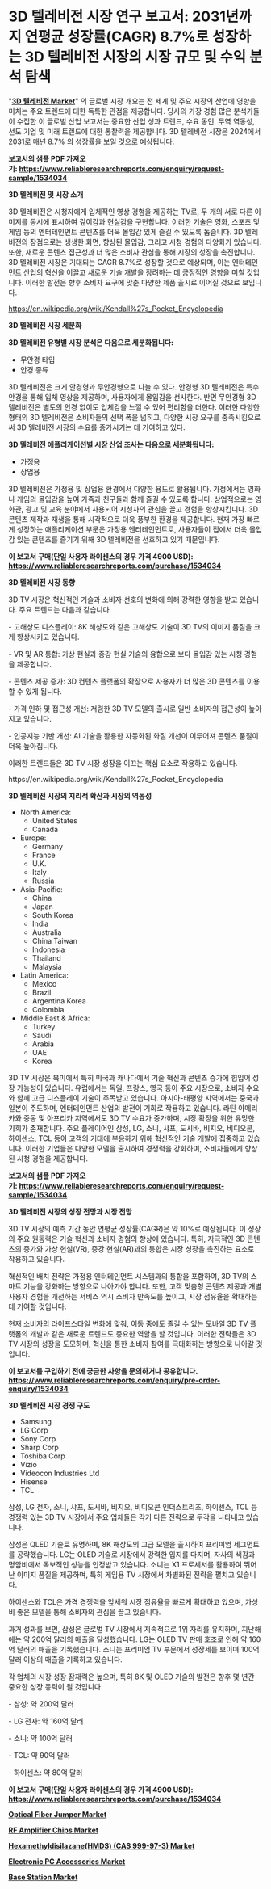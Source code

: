 <p><h1>3D 텔레비전 시장 연구 보고서: 2031년까지 연평균 성장률(CAGR) 8.7%로 성장하는 3D 텔레비전 시장의 시장 규모 및 수익 분석 탐색</h1></p><p>"<strong><a href="https://www.reliableresearchreports.com/3d-televisions-r1534034?utm_campaign=105&utm_medium=7&utm_source=Github&utm_content=ia&utm_term=14102024&utm_id=3d-televisions">3D 텔레비전 Market</a></strong>" 의 글로벌 시장 개요는 전 세계 및 주요 시장의 산업에 영향을 미치는 주요 트렌드에 대한 독특한 관점을 제공합니다. 당사의 가장 경험 많은 분석가들이 수집한 이 글로벌 산업 보고서는 중요한 산업 성과 트렌드, 수요 동인, 무역 역동성, 선도 기업 및 미래 트렌드에 대한 통찰력을 제공합니다. 3D 텔레비전 시장은 2024에서 2031로 매년 8.7% 의 성장률을 보일 것으로 예상됩니다.</p>
<p><strong>보고서의 샘플 PDF 가져오기:&nbsp;<a href="https://www.reliableresearchreports.com/enquiry/request-sample/1534034?utm_campaign=105&utm_medium=7&utm_source=Github&utm_content=ia&utm_term=14102024&utm_id=3d-televisions">https://www.reliableresearchreports.com/enquiry/request-sample/1534034</a></strong></p>
<p><strong>3D 텔레비전 및 시장 소개</strong></p>
<p><p>3D 텔레비전은 시청자에게 입체적인 영상 경험을 제공하는 TV로, 두 개의 서로 다른 이미지를 동시에 표시하여 깊이감과 현실감을 구현합니다. 이러한 기술은 영화, 스포츠 및 게임 등의 엔터테인먼트 콘텐츠를 더욱 몰입감 있게 즐길 수 있도록 돕습니다. 3D 텔레비전의 장점으로는 생생한 화면, 향상된 몰입감, 그리고 시청 경험의 다양화가 있습니다. 또한, 새로운 콘텐츠 접근성과 더 많은 소비자 관심을 통해 시장의 성장을 촉진합니다. 3D 텔레비전 시장은 기대되는 CAGR 8.7%로 성장할 것으로 예상되며, 이는 엔터테인먼트 산업의 혁신을 이끌고 새로운 기술 개발을 장려하는 데 긍정적인 영향을 미칠 것입니다. 이러한 발전은 향후 소비자 요구에 맞춘 다양한 제품 출시로 이어질 것으로 보입니다.</p></p>
<p><a href="https://en.wikipedia.org/wiki/Kendall%27s_Pocket_Encyclopedia?utm_campaign=105&utm_medium=7&utm_source=Github&utm_content=ia&utm_term=14102024&utm_id=3d-televisions">https://en.wikipedia.org/wiki/Kendall%27s_Pocket_Encyclopedia</a></p>
<p><strong>3D 텔레비전 시장 세분화</strong></p>
<p><strong>3D 텔레비전 유형별 시장 분석은 다음으로 세분화됩니다:</strong></p>
<p><ul><li>무안경 타입</li><li>안경 종류</li></ul></p>
<p><p>3D 텔레비전은 크게 안경형과 무안경형으로 나눌 수 있다. 안경형 3D 텔레비전은 특수 안경을 통해 입체 영상을 제공하며, 사용자에게 몰입감을 선사한다. 반면 무안경형 3D 텔레비전은 별도의 안경 없이도 입체감을 느낄 수 있어 편리함을 더한다. 이러한 다양한 형태의 3D 텔레비전은 소비자들의 선택 폭을 넓히고, 다양한 시장 요구를 충족시킴으로써 3D 텔레비전 시장의 수요를 증가시키는 데 기여하고 있다.</p></p>
<p><strong>3D 텔레비전 애플리케이션별 시장 산업 조사는 다음으로 세분화됩니다:</strong></p>
<p><ul><li>가정용</li><li>상업용</li></ul></p>
<p><p>3D 텔레비전은 가정용 및 상업용 환경에서 다양한 용도로 활용됩니다. 가정에서는 영화나 게임의 몰입감을 높여 가족과 친구들과 함께 즐길 수 있도록 합니다. 상업적으로는 영화관, 광고 및 교육 분야에서 사용되어 시청자의 관심을 끌고 경험을 향상시킵니다. 3D 콘텐츠 제작과 재생을 통해 시각적으로 더욱 풍부한 환경을 제공합니다. 현재 가장 빠르게 성장하는 애플리케이션 부문은 가정용 엔터테인먼트로, 사용자들이 집에서 더욱 몰입감 있는 콘텐츠를 즐기기 위해 3D 텔레비전을 선호하고 있기 때문입니다.</p></p>
<p><strong>이 보고서 구매(단일 사용자 라이센스의 경우 가격 4900 USD): <a href="https://www.reliableresearchreports.com/purchase/1534034?utm_campaign=105&utm_medium=7&utm_source=Github&utm_content=ia&utm_term=14102024&utm_id=3d-televisions">https://www.reliableresearchreports.com/purchase/1534034</a></strong></p>
<p><strong>3D 텔레비전 시장 동향</strong></p>
<p><p>3D TV 시장은 혁신적인 기술과 소비자 선호의 변화에 의해 강력한 영향을 받고 있습니다. 주요 트렌드는 다음과 같습니다.</p><p>- 고해상도 디스플레이: 8K 해상도와 같은 고해상도 기술이 3D TV의 이미지 품질을 크게 향상시키고 있습니다.</p><p>- VR 및 AR 통합: 가상 현실과 증강 현실 기술의 융합으로 보다 몰입감 있는 시청 경험을 제공합니다.</p><p>- 콘텐츠 제공 증가: 3D 컨텐츠 플랫폼의 확장으로 사용자가 더 많은 3D 콘텐츠를 이용할 수 있게 됩니다.</p><p>- 가격 인하 및 접근성 개선: 저렴한 3D TV 모델의 출시로 일반 소비자의 접근성이 높아지고 있습니다.</p><p>- 인공지능 기반 개선: AI 기술을 활용한 자동화된 화질 개선이 이루어져 콘텐츠 품질이 더욱 높아집니다.</p><p>이러한 트렌드들은 3D TV 시장 성장을 이끄는 핵심 요소로 작용하고 있습니다.</p></p>
<p>https://en.wikipedia.org/wiki/Kendall%27s_Pocket_Encyclopedia</p>
<p><strong>3D 텔레비전 시장의 지리적 확산과 시장의 역동성</strong></p>
<p><ul>
    <li>
        North America:
        <ul>
            <li>United States</li>
            <li>Canada</li>
        </ul>
    </li>
    <li>
        Europe:
        <ul>
            <li>Germany</li>
            <li>France</li>
            <li>U.K.</li>
            <li>Italy</li>
            <li>Russia</li>
        </ul>
    </li>
    <li>
        Asia-Pacific:
        <ul>
            <li>China</li>
            <li>Japan</li>
            <li>South Korea</li>
            <li>India</li>
            <li>Australia</li>
            <li>China Taiwan</li>
            <li>Indonesia</li>
            <li>Thailand</li>
            <li>Malaysia</li>
        </ul>
    </li>
    <li>
        Latin America:
        <ul>
            <li>Mexico</li>
            <li>Brazil</li>
            <li>Argentina Korea</li>
            <li>Colombia</li>
        </ul>
    </li>
    <li>
        Middle East & Africa:
        <ul>
            <li>Turkey</li>
            <li>Saudi</li>
            <li>Arabia</li>
            <li>UAE</li>
            <li>Korea</li>
        </ul>
    </li>
    </ul></p>
<p><p>3D TV 시장은 북미에서 특히 미국과 캐나다에서 기술 혁신과 콘텐츠 증가에 힘입어 성장 가능성이 있습니다. 유럽에서는 독일, 프랑스, 영국 등이 주요 시장으로, 소비자 수요와 함께 고급 디스플레이 기술이 주목받고 있습니다. 아시아-태평양 지역에서는 중국과 일본이 주도하며, 엔터테인먼트 산업의 발전이 기회로 작용하고 있습니다. 라틴 아메리카와 중동 및 아프리카 지역에서도 3D TV 수요가 증가하며, 시장 확장을 위한 유망한 기회가 존재합니다. 주요 플레이어인 삼성, LG, 소니, 샤프, 도시바, 비지오, 비디오콘, 하이센스, TCL 등이 고객의 기대에 부응하기 위해 혁신적인 기술 개발에 집중하고 있습니다. 이러한 기업들은 다양한 모델을 출시하여 경쟁력을 강화하며, 소비자들에게 향상된 시청 경험을 제공합니다.</p></p>
<p><strong>보고서의 샘플 PDF 가져오기:&nbsp;<a href="https://www.reliableresearchreports.com/enquiry/request-sample/1534034?utm_campaign=105&utm_medium=7&utm_source=Github&utm_content=ia&utm_term=14102024&utm_id=3d-televisions">https://www.reliableresearchreports.com/enquiry/request-sample/1534034</a></strong></p>
<p><strong>3D 텔레비전 시장의 성장 전망과 시장 전망</strong></p>
<p><p>3D TV 시장의 예측 기간 동안 연평균 성장률(CAGR)은 약 10%로 예상됩니다. 이 성장의 주요 원동력은 기술 혁신과 소비자 경험의 향상에 있습니다. 특히, 자극적인 3D 콘텐츠의 증가와 가상 현실(VR), 증강 현실(AR)과의 통합은 시장 성장을 촉진하는 요소로 작용하고 있습니다.</p><p>혁신적인 배치 전략은 가정용 엔터테인먼트 시스템과의 통합을 포함하여, 3D TV의 스마트 기능을 강화하는 방향으로 나아가야 합니다. 또한, 고객 맞춤형 콘텐츠 제공과 개별 사용자 경험을 개선하는 서비스 역시 소비자 만족도를 높이고, 시장 점유율을 확대하는 데 기여할 것입니다.</p><p>현재 소비자의 라이프스타일 변화에 맞춰, 이동 중에도 즐길 수 있는 모바일 3D TV 플랫폼의 개발과 같은 새로운 트렌드도 중요한 역할을 할 것입니다. 이러한 전략들은 3D TV 시장의 성장을 도모하며, 혁신을 통한 소비자 참여를 극대화하는 방향으로 나아갈 것입니다.</p></p>
<p><strong>이 보고서를 구입하기 전에 궁금한 사항을 문의하거나 공유합니다. <a href="https://www.reliableresearchreports.com/enquiry/pre-order-enquiry/1534034?utm_campaign=105&utm_medium=7&utm_source=Github&utm_content=ia&utm_term=14102024&utm_id=3d-televisions">https://www.reliableresearchreports.com/enquiry/pre-order-enquiry/1534034</a></strong></p>
<p><strong>3D 텔레비전 시장 경쟁 구도</strong></p>
<p><ul><li>Samsung</li><li>LG Corp</li><li>Sony Corp</li><li>Sharp Corp</li><li>Toshiba Corp</li><li>Vizio</li><li>Videocon Industries Ltd</li><li>Hisense</li><li>TCL</li></ul></p>
<p><p>삼성, LG 전자, 소니, 샤프, 도시바, 비지오, 비디오콘 인더스트리즈, 하이센스, TCL 등 경쟁력 있는 3D TV 시장에서 주요 업체들은 각기 다른 전략으로 두각을 나타내고 있습니다. </p><p>삼성은 QLED 기술로 유명하며, 8K 해상도의 고급 모델을 출시하여 프리미엄 세그먼트를 공략했습니다. LG는 OLED 기술로 시장에서 강력한 입지를 다지며, 자사의 색감과 명암비에서 독보적인 성능을 인정받고 있습니다. 소니는 X1 프로세서를 활용하여 뛰어난 이미지 품질을 제공하며, 특히 게임용 TV 시장에서 차별화된 전략을 펼치고 있습니다. </p><p>하이센스와 TCL은 가격 경쟁력을 앞세워 시장 점유율을 빠르게 확대하고 있으며, 가성비 좋은 모델을 통해 소비자의 관심을 끌고 있습니다. </p><p>과거 성과를 보면, 삼성은 글로벌 TV 시장에서 지속적으로 1위 자리를 유지하며, 지난해에는 약 200억 달러의 매출을 달성했습니다. LG는 OLED TV 판매 호조로 인해 약 160억 달러의 매출을 기록했습니다. 소니는 프리미엄 TV 부문에서 성장세를 보이며 100억 달러 이상의 매출을 기록하고 있습니다. </p><p>각 업체의 시장 성장 잠재력은 높으며, 특히 8K 및 OLED 기술의 발전은 향후 몇 년간 중요한 성장 동력이 될 것입니다. </p><p>- 삼성: 약 200억 달러</p><p>- LG 전자: 약 160억 달러</p><p>- 소니: 약 100억 달러</p><p>- TCL: 약 90억 달러</p><p>- 하이센스: 약 80억 달러</p></p>
<p><strong>이 보고서 구매(단일 사용자 라이센스의 경우 가격 4900 USD): <a href="https://www.reliableresearchreports.com/purchase/1534034?utm_campaign=105&utm_medium=7&utm_source=Github&utm_content=ia&utm_term=14102024&utm_id=3d-televisions">https://www.reliableresearchreports.com/purchase/1534034</a></strong></p>
<p><strong><p><a href="https://github.com/LacThu1/Market-Research-Report-List-1/blob/main/optical-fiber-jumper-market.md?utm_campaign=105&utm_medium=7&utm_source=Github&utm_content=ia&utm_term=14102024&utm_id=3d-televisions">Optical Fiber Jumper Market</a></p><p><a href="https://www.linkedin.com/pulse/global-rf-amplifier-chips-market-product-types-applications-oxahf?utm_campaign=105&utm_medium=7&utm_source=Github&utm_content=ia&utm_term=14102024&utm_id=3d-televisions">RF Amplifier Chips Market</a></p><p><a href="https://www.linkedin.com/pulse/strategic-forecast-hexamethyldisilazanehmds-cas-999-97-3-rk0je?utm_campaign=105&utm_medium=7&utm_source=Github&utm_content=ia&utm_term=14102024&utm_id=3d-televisions">Hexamethyldisilazane(HMDS) (CAS 999-97-3) Market</a></p><p><a href="https://www.linkedin.com/pulse/electronic-pc-accessories-ecosystem-mapping-innovation-value-nvbdf?utm_campaign=105&utm_medium=7&utm_source=Github&utm_content=ia&utm_term=14102024&utm_id=3d-televisions">Electronic PC Accessories Market</a></p><p><a href="https://github.com/DianaWilson796/Market-Research-Report-List-1/blob/main/base-station-market.md?utm_campaign=105&utm_medium=7&utm_source=Github&utm_content=ia&utm_term=14102024&utm_id=3d-televisions">Base Station Market</a></p></strong></p>
<p></p>